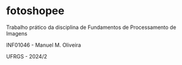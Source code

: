 # fotoshopee
Trabalho prático da disciplina de Fundamentos de Processamento de Imagens

INF01046 - Manuel M. Oliveira

UFRGS - 2024/2
